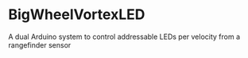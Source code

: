 # BigWheelVortexLED
A dual Arduino system to control addressable LEDs per velocity from a rangefinder sensor

